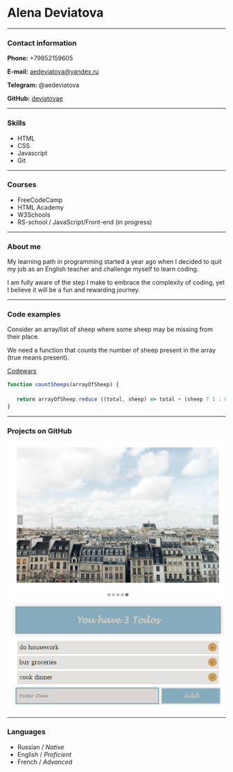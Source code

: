 # Alena Deviatova

---
### Contact information

**Phone:** +79852159605

**E-mail:** aedeviatova@yandex.ru

**Telegram:** @aedeviatova

**GitHub:** [deviatovae](https://github.com/deviatovae)
_____

### Skills

- HTML
- CSS
- Javascript
- Git
______________
### Courses

- FreeCodeCamp
- HTML Academy
- W3Schools
- RS-school / JavaScript/Front-end (in progress)
_________________________

### About me

My learning path in programming started a year ago when I decided to quit my job as an English teacher and challenge myself to learn coding.

I am fully aware of the step I make to embrace the complexity of coding, yet I believe it will be a fun and rewarding journey. 
___
### Code examples


Consider an array/list of sheep where some sheep may be missing from their place. 

We need a function that counts the number of sheep present in the array (true means present).

[Codewars](https://www.codewars.com/)

```js
function countSheeps(arrayOfSheep) {
    
   return arrayOfSheep.reduce ((total, sheep) => total + (sheep ? 1 : 0))
}
```
____

### Projects on GitHub

![**Carousel**](img/carousel.png) ![**TodoList**](img/todo.png)
_____
### Languages

- Russian / *Native* 
- English / *Proficient*
- French / *Advanced*






